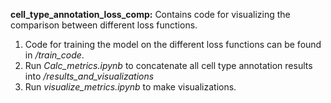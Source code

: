 **cell_type_annotation_loss_comp:** Contains code for visualizing the comparison between different loss functions.
1. Code for training the model on the different loss functions can be found in */train_code*.
2. Run *Calc_metrics.ipynb* to concatenate all cell type annotation results into */results_and_visualizations*
3. Run *visualize_metrics.ipynb* to make visualizations.